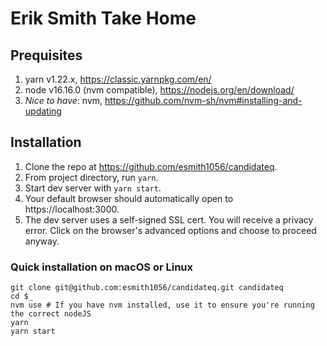 # Erik Smith Take Home

## Prequisites

1. yarn v1.22.x, https://classic.yarnpkg.com/en/
2. node  v16.16.0 (nvm compatible), https://nodejs.org/en/download/
3. _Nice to have_: nvm, https://github.com/nvm-sh/nvm#installing-and-updating 

## Installation

1. Clone the repo at https://github.com/esmith1056/candidateq.
2. From project directory, run `yarn`.
3. Start dev server with `yarn start`.
4. Your default browser should automatically open to https://localhost:3000.
5. The dev server uses a self-signed SSL cert. You will receive a privacy error. Click on the browser's advanced options and choose to proceed anyway.

### Quick installation on macOS or Linux

```shell
git clone git@github.com:esmith1056/candidateq.git candidateq
cd $_
nvm use # If you have nvm installed, use it to ensure you're running the correct nodeJS
yarn
yarn start
```
